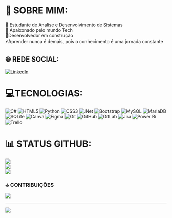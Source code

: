 # 💫 SOBRE MIM:
🔭 Estudante de Analise e Desenvolvimento de Sistemas<br>🤝 Apaixonado pelo mundo Tech<br>🌱Desenvolvedor em construção<br>⚡Aprender nunca é demais, pois o conhecimento é uma jornada constante


## 🌐 REDE SOCIAL:
[![LinkedIn](https://img.shields.io/badge/LinkedIn-%230077B5.svg?logo=linkedin&logoColor=white)](https://linkedin.com/in/https://www.linkedin.com/in/osvaldo-dias-junior-02b30a266/) 

# 💻TECNOLOGIAS:
![C#](https://img.shields.io/badge/c%23-%23239120.svg?style=for-the-badge&logo=csharp&logoColor=white) ![HTML5](https://img.shields.io/badge/html5-%23E34F26.svg?style=for-the-badge&logo=html5&logoColor=white) ![Python](https://img.shields.io/badge/python-3670A0?style=for-the-badge&logo=python&logoColor=ffdd54) ![CSS3](https://img.shields.io/badge/css3-%231572B6.svg?style=for-the-badge&logo=css3&logoColor=white) ![.Net](https://img.shields.io/badge/.NET-5C2D91?style=for-the-badge&logo=.net&logoColor=white) ![Bootstrap](https://img.shields.io/badge/bootstrap-%238511FA.svg?style=for-the-badge&logo=bootstrap&logoColor=white) ![MySQL](https://img.shields.io/badge/mysql-4479A1.svg?style=for-the-badge&logo=mysql&logoColor=white) ![MariaDB](https://img.shields.io/badge/MariaDB-003545?style=for-the-badge&logo=mariadb&logoColor=white) ![SQLite](https://img.shields.io/badge/sqlite-%2307405e.svg?style=for-the-badge&logo=sqlite&logoColor=white) ![Canva](https://img.shields.io/badge/Canva-%2300C4CC.svg?style=for-the-badge&logo=Canva&logoColor=white) ![Figma](https://img.shields.io/badge/figma-%23F24E1E.svg?style=for-the-badge&logo=figma&logoColor=white) ![Git](https://img.shields.io/badge/git-%23F05033.svg?style=for-the-badge&logo=git&logoColor=white) ![GitHub](https://img.shields.io/badge/github-%23121011.svg?style=for-the-badge&logo=github&logoColor=white) ![GitLab](https://img.shields.io/badge/gitlab-%23181717.svg?style=for-the-badge&logo=gitlab&logoColor=white) ![Jira](https://img.shields.io/badge/jira-%230A0FFF.svg?style=for-the-badge&logo=jira&logoColor=white) ![Power Bi](https://img.shields.io/badge/power_bi-F2C811?style=for-the-badge&logo=powerbi&logoColor=black) ![Trello](https://img.shields.io/badge/Trello-%23026AA7.svg?style=for-the-badge&logo=Trello&logoColor=white)
# 📊 STATUS GITHUB:
![](https://github-readme-stats.vercel.app/api?username=Osvaldo065&theme=dark&hide_border=false&include_all_commits=true&count_private=false)<br/>
![](https://github-readme-streak-stats.herokuapp.com/?user=Osvaldo065&theme=dark&hide_border=false)<br/>
![](https://github-readme-stats.vercel.app/api/top-langs/?username=Osvaldo065&theme=dark&hide_border=false&include_all_commits=true&count_private=false&layout=compact)

### 🔝 CONTRIBUIÇÕES
![](https://github-contributor-stats.vercel.app/api?username=Osvaldo065&limit=5&theme=dark&combine_all_yearly_contributions=true)

---
[![](https://visitcount.itsvg.in/api?id=Osvaldo065&icon=0&color=0)](https://visitcount.itsvg.in)

